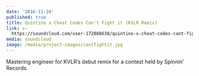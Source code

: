 ```yaml
---
date: '2016-11-24'
published: true
title: Quintino x Cheat Codes Can't Fight it (KVLR Remix)
link: >-
  https://soundcloud.com/user-172088630/quintino-x-cheat-codes-cant-fight-it-kvlr-remix
media: soundcloud
image: /media/project-images/cantfightit.jpg
---
```

Mastering engineer for KVLR’s debut remix for a contest held by Spinnin’ Records.
